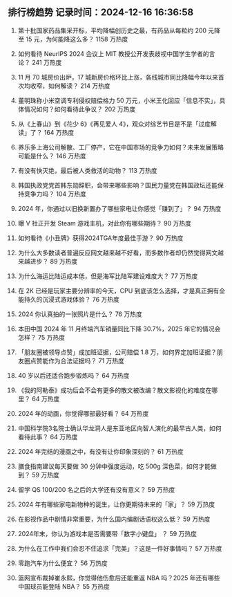 
## 排行榜趋势 记录时间：2024-12-16 16:36:58
  
  1. 第十批国家药品集采开标，平均降幅创历史之最，有药品从每粒约 200 元降至 15 元，为何能降这么多？ 1158 万热度
    
  2. 如何看待 NeurIPS 2024 会议上 MIT 教授公开发表歧视中国学生学者的言论？ 241 万热度
    
  3. 11 月 70 城房价出炉，17 城新房价格环比上涨，各线城市同比降幅今年以来首次均收窄，如何解读？ 214 万热度
    
  4. 董明珠称小米空调专利侵权赔偿格力 50 万元，小米王化回应「信息不实」，具体情况如何？如何看待此争议？ 202 万热度
    
  5. 从《上春山》到《花少 6》《再见爱人 4》，观众对综艺节目是不是「过度解读」了？ 164 万热度
    
  6. 养乐多上海公司解散、工厂停产，它在中国市场的竞争力如何？未来发展策略可能是什么？ 146 万热度
    
  7. 有没有快灭绝，最后被人类救活的动物？ 113 万热度
    
  8. 韩国执政党党首韩东勋辞职，会带来哪些影响？国民力量党在韩国政坛还能保持竞争力吗？ 104 万热度
    
  9. 2024 年，你通过以旧换新置办了哪些家电让你感觉「赚到了」？ 94 万热度
    
  10. 曝 V 社正开发 Steam 游戏主机，对此你有哪些期待？ 90 万热度
    
  11. 如何看待《小丑牌》获得2024TGA年度最佳手游？ 90 万热度
    
  12. 为什么大多数读者普遍反应网文越来越不好看，而多数作者却仍然觉得网文越来越进步？ 89 万热度
    
  13. 为什么海运比陆运成本低，但是海军比陆军建设难度大？ 77 万热度
    
  14. 在 2K 已经是玩家主要分辨率的今天，CPU 到底该怎么选择，才是真正拥有全能持久的沉浸式游戏体验？ 76 万热度
    
  15. 2024 你认真拍的一张照片是什么？ 76 万热度
    
  16. 本田中国 2024 年 11 月终端汽车销量同比下降 30.7%，2025 年它的情况会怎样？ 75 万热度
    
  17. 「朋友圈被领导点赞」成加班证据，公司赔偿 1.8 万，如何界定加班证据？朋友圈点赞能作为合法证据吗？ 71 万热度
    
  18. 40 岁以后还适合跑步锻炼吗？ 64 万热度
    
  19. 《我的阿勒泰》成功后会不会有更多的散文被改编？散文影视化的难度在哪里？ 64 万热度
    
  20. 2024 年的动画，你觉得哪部最好看？ 64 万热度
    
  21. 中国科学院3名院士确认华龙洞人是东亚地区向智人演化的最早古人类，如何看待此事？ 64 万热度
    
  22. 2024 年完结的漫画之中，有没有让你印象深刻的？ 61 万热度
    
  23. 膳食指南建议每天要做 30 分钟中强度运动，吃 500g 深色菜，如何才能做到？ 59 万热度
    
  24. 留学 QS 100/200 名之后的大学还有没有意义？ 59 万热度
    
  25. 2024 年有哪些家电新物种的诞生，让你更期待未来的「家」？ 59 万热度
    
  26. 在影视作品中剧情非常重要，为什么国内编剧话语权这么低？ 59 万热度
    
  27. 2024年末，你认为游戏本是否需要带「数字小键盘」 ？ 59 万热度
    
  28. 为什么在工作中我们会忍不住追求「完美」？这是一件好事情吗？ 57 万热度
    
  29. 零跑汽车为什么便宜？ 56 万热度
    
  30. 篮网宣布裁掉崔永熙，你觉得他伤愈后还能重返 NBA 吗？2025 年还有哪些中国球员能登陆 NBA？ 55 万热度
    